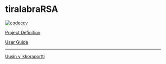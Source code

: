 # tiralabraRSA
[![codecov](https://codecov.io/gh/KyperCT/tiralabraRSA/branch/main/graph/badge.svg?token=011RDB7DVY)](https://codecov.io/gh/KyperCT/tiralabraRSA)



[Project Definition](https://github.com/KyperCT/tiralabraRSA/blob/main/documentation/projectdefenition.md)

[User Guide](https://github.com/KyperCT/tiralabraRSA/blob/main/documentation/User%20guide.md)

---

[Uusin viikkoraportti](https://github.com/KyperCT/tiralabraRSA/blob/main/documentation/viikkoraportti%204.md)
